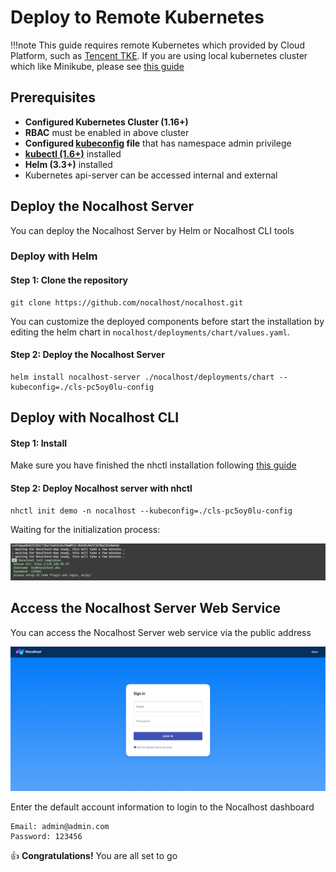 # Deploy to Remote Kubernetes

!!!note 
    This guide requires remote Kubernetes which provided by Cloud Platform, such as [Tencent TKE](https://cloud.tencent.com/product/tke). If you are using local kubernetes cluster which like Minikube, please see [this guide](deploy-to-minikube)

## Prerequisites

* **Configured Kubernetes Cluster (1.16+)** 
* **RBAC** must be enabled in above cluster
* **Configured [kubeconfig](https://kubernetes.io/docs/tasks/access-application-cluster/configure-access-multiple-clusters/) file** that has namespace admin privilege
* **[kubectl (1.6+)](https://kubernetes.io/docs/home/)** installed
* **Helm (3.3+)** installed
* Kubernetes api-server can be accessed internal and external

## Deploy the Nocalhost Server

You can deploy the Nocalhost Server by Helm or Nocalhost CLI tools

### Deploy with Helm

#### Step 1: Clone the repository

```
git clone https://github.com/nocalhost/nocalhost.git
```

You can customize the deployed components before start the installation by editing the helm chart in ``nocalhost/deployments/chart/values.yaml``. 

#### Step 2: Deploy the Nocalhost Server

```
helm install nocalhost-server ./nocalhost/deployments/chart --kubeconfig=./cls-pc5oy0lu-config
```

## Deploy with Nocalhost CLI

#### Step 1: Install

Make sure you have finished the nhctl installation following [this guide](../../installation)

#### Step 2: Deploy Nocalhost server with nhctl

```
nhctl init demo -n nocalhost --kubeconfig=./cls-pc5oy0lu-config
```

Waiting for the initialization process:

![Deployment](../../assets/images/installation/deployment-5.png)


## Access the Nocalhost Server Web Service

You can access the Nocalhost Server web service via the public address

![Server Login](../../assets/images/installation/nocal-server-login.jpg)

Enter the default account information to login to the Nocalhost dashboard

```
Email: admin@admin.com
Password: 123456
```

:thumbsup: **Congratulations!** You are all set to go

